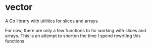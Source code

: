 # vector

A [Go](http://golang.org) library with utilities for slices and arrays.

For now, there are only a few functions to for working with slices and arrays. This is an attempt to shorten the time I spend rewriting this functions.
